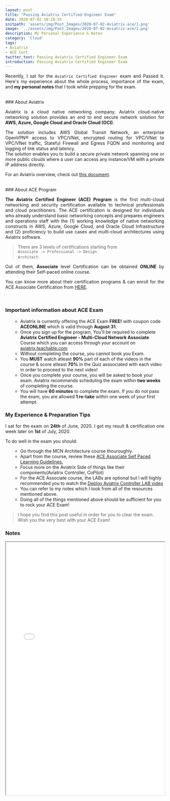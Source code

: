 ```yaml
---
layout: post
title: "Passing Aviatrix Certified Engineer Exam"
date: 2020-07-02 10:10:55
initpath: 'assets/img/Post_Images/2020-07-02-Aviatrix-ace/1.png'
image: '../assets/img/Post_Images/2020-07-02-Aviatrix-ace/1.png'
description: My Personal Experience & Notes
category: 'Cloud'
tags:
- Aviatrix
- ACE Cert
twitter_text: Passing Aviatrix Certified Engineer Exam
introduction: Passing Aviatrix Certified Engineer Exam
---
```

<p align="justify">Recently, I sat for the <code>Aviatrix Certified Engineer</code> exam and Passed it. Here's my experience about the whole process, importance of the exam, and<b> my personal notes </b> that I took while prepping for the exam.</p>


<br>
### About Aviatrix

<p align="justify"> Aviatrix is a cloud native networking company. Aviatrix cloud-native networking solution provides an end to end secure network solution for <b>AWS, Azure, Google Cloud and Oracle Cloud (OCI)</b>.
</p>

<p align="justify">The solution includes AWS Global Transit Network, an enterprise OpenVPN® access to VPC/VNet, encrypted routing for VPC/VNet to VPC/VNet traffic, Stateful Firewall and Egress FQDN and monitoring and logging of link status and latency. <br>The solution enables you to build a secure private network spanning one or more public clouds where a user can access any instance/VM with a private IP address directly.
</p>

<p align="justify">For an Aviatrix overview, check out <a href="https://docs.aviatrix.com/StartUpGuides/aviatrix_overview.html">this document</a>.</p>

<br>
### About ACE Program

<p align="justify"><b>The Aviatrix Certified Engineer (ACE) Program</b> is the first multi-cloud networking and security certification available to technical professionals and cloud practitioners. The ACE certification is designed for individuals who already understand basic networking concepts and prepares engineers and operations staff with the (1) working knowledge of native networking constructs in AWS, Azure, Google Cloud, and Oracle Cloud Infrastructure and (2) proficiency to build use cases and multi-cloud architectures using Aviatrix software.
</p>

> There are 3 levels of certifications starting from <br><code>Associate -> Professional -> Design Architect</code>.

<p align="justify">Out of them, <b>Associate</b> level Certification can be obtained <b>ONLINE</b> by attending their Self-paced online course. </p>

<p align="justify">You can know more about their certification programs & can enroll for the ACE Associate Certification from <a href="https://community.aviatrix.com/t/y4hh4ml/ace-associate-self-paced-learning-guidelines">HERE</a>.
</p>

<br>

### Important information about ACE Exam

<ul><ul>

<li>Aviatrix is currently offering the ACE Exam <b>FREE!</b> with coupon code <b>ACEONLINE</b> which is valid through <b>August 31</b>.</li>

<li>Once you sign up for the program, You'll be required to complete <b>Aviatrix Certified Engineer - Multi-Cloud Network Associate</b> Course which you can access through your account on <a href="https://aviatrix.teachable.com/">aviatrix.teachable.com </a></li>

<li>Without completing the course, you cannot book you Exam. </li>

<li>You <b>MUST</b> watch atleast <b>90%</b> part of each of the videos in the course & score atleast <b>70%</b> in the Quiz asssociated with each video in order to proceed to the next video!</li>

<li>Once you complete your course, you will be asked to book your exam. Aviatrix recommends scheduling the exam within <b>two weeks</b> of completing the course. </li>

<li>You will have <b>60 minutes</b> to complete the exam. If you do not pass the exam, you are allowed <b>1 re-take</b> within one week of your first attempt. </li>

</ul></ul>


### My Experience & Preparation Tips

<p align="justify"> I sat for the exam on <b>24th</b> of June, 2020. I got my result & certification one week later on <b>1st</b> of July, 2020.
 </p>

To do well in the exam you should:

<ul><ul>
<li>Go through the MCN Architecture course thouroughly.</li>

<li>Apart from the course, review these <a href="https://community.aviatrix.com/t/y4hh4ml/ace-associate-self-paced-learning-guidelines">ACE Associate Self Paced Learning Guidelines.</a></li>

<li>Focus more on the Aviatrix Side of things like their components(Aviatrix Controller, CoPilot)</li>

<li>For the ACE Associate course, the LABs are optional but I will highly recommended you to watch the <a href="https://community.aviatrix.com/t/35h32sz">Deploy Aviatrix Controller LAB video</a></li>

<li>You can refer to my notes which I took from all of the resources mentioned above.</li>

<li>Doing all of the things mentioned above should be sufficient for you to rock your ACE Exam!</li>
</ul></ul>


> I hope you find this post useful in order for you to clear the exam. Wish you the very best with your ACE Exam!


### Notes

<iframe src="../assets/pdf/AssociateCloudEngineerJourney.pdf" width="100%" height="800rem"></iframe>
